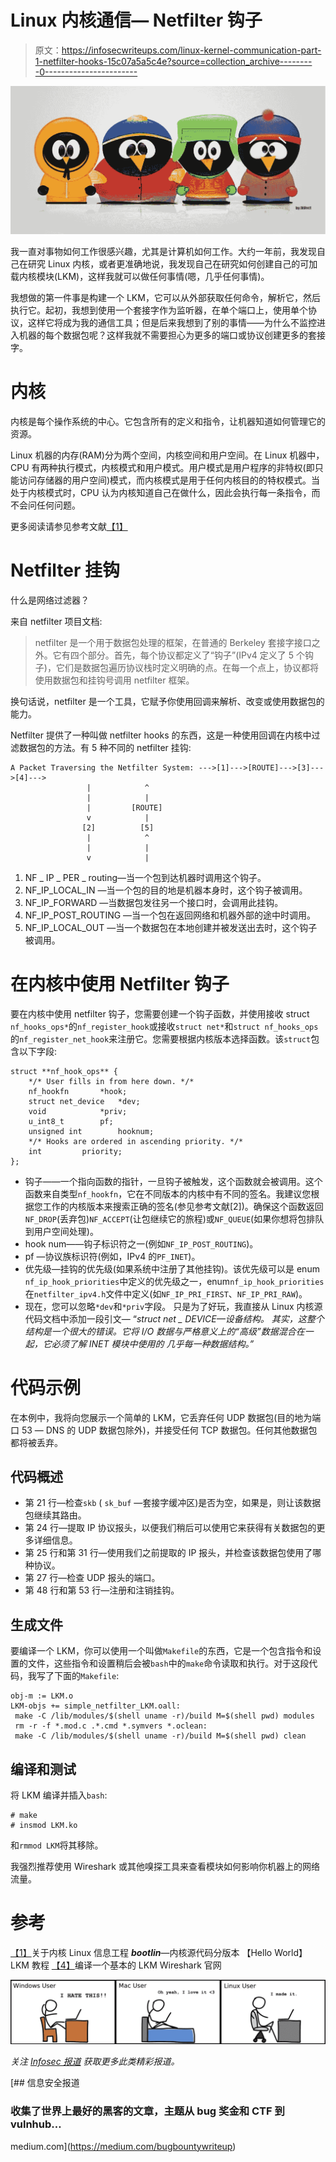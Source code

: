 # Linux 内核通信— Netfilter 钩子

> 原文：<https://infosecwriteups.com/linux-kernel-communication-part-1-netfilter-hooks-15c07a5a5c4e?source=collection_archive---------0----------------------->

![](img/ede711a930d16503376938d73f72c25b.png)

我一直对事物如何工作很感兴趣，尤其是计算机如何工作。大约一年前，我发现自己在研究 Linux 内核，或者更准确地说，我发现自己在研究如何创建自己的可加载内核模块(LKM)，这样我就可以做任何事情(嗯，几乎任何事情)。

我想做的第一件事是构建一个 LKM，它可以从外部获取任何命令，解析它，然后执行它。起初，我想到使用一个套接字作为监听器，在单个端口上，使用单个协议，这样它将成为我的通信工具；但是后来我想到了别的事情——为什么不监控进入机器的每个数据包呢？这样我就不需要担心为更多的端口或协议创建更多的套接字。

# 内核

内核是每个操作系统的中心。它包含所有的定义和指令，让机器知道如何管理它的资源。

Linux 机器的内存(RAM)分为两个空间，内核空间和用户空间。在 Linux 机器中，CPU 有两种执行模式，内核模式和用户模式。用户模式是用户程序的非特权(即只能访问存储器的用户空间)模式，而内核模式是用于任何内核目的的特权模式。当处于内核模式时，CPU 认为内核知道自己在做什么，因此会执行每一条指令，而不会问任何问题。

更多阅读请参见参考文献[【1】](http://www.linfo.org/kernel.html)

# Netfilter 挂钩

什么是网络过滤器？

来自 netfilter 项目文档:

> netfilter 是一个用于数据包处理的框架，在普通的 Berkeley 套接字接口之外。它有四个部分。首先，每个协议都定义了“钩子”(IPv4 定义了 5 个钩子)，它们是数据包遍历协议栈时定义明确的点。在每一个点上，协议都将使用数据包和挂钩号调用 netfilter 框架。

换句话说，netfilter 是一个工具，它赋予你使用回调来解析、改变或使用数据包的能力。

Netfilter 提供了一种叫做 netfilter hooks 的东西，这是一种使用回调在内核中过滤数据包的方法。有 5 种不同的 netfilter 挂钩:

```
A Packet Traversing the Netfilter System: --->[1]--->[ROUTE]--->[3]--->[4]--->
                 |            ^
                 |            |
                 |         [ROUTE]
                 v            |
                [2]          [5]
                 |            ^
                 |            |
                 v            |
```

1.  NF _ IP _ PER _ routing—当一个包到达机器时调用这个钩子。
2.  NF_IP_LOCAL_IN —当一个包的目的地是机器本身时，这个钩子被调用。
3.  NF_IP_FORWARD —当数据包发往另一个接口时，会调用此挂钩。
4.  NF_IP_POST_ROUTING —当一个包在返回网络和机器外部的途中时调用。
5.  NF_IP_LOCAL_OUT —当一个数据包在本地创建并被发送出去时，这个钩子被调用。

# 在内核中使用 Netfilter 钩子

要在内核中使用 netfilter 钩子，您需要创建一个钩子函数，并使用接收 struct `nf_hooks_ops*`的`nf_register_hook`或接收`struct net*`和`struct nf_hooks_ops`的`nf_register_net_hook`来注册它。您需要根据内核版本选择函数。该`struct`包含以下字段:

```
struct **nf_hook_ops** {
	*/* User fills in from here down. */*
	nf_hookfn		*hook;
	struct net_device	*dev;
	void			*priv;
	u_int8_t		pf;
	unsigned int		hooknum;
	*/* Hooks are ordered in ascending priority. */*
	int			priority;
};
```

*   钩子——一个指向函数的指针，一旦钩子被触发，这个函数就会被调用。这个函数来自类型`nf_hookfn`，它在不同版本的内核中有不同的签名。我建议您根据您工作的内核版本来搜索正确的签名(参见参考文献[2])。确保这个函数返回`NF_DROP`(丢弃包)`NF_ACCEPT`(让包继续它的旅程)或`NF_QUEUE`(如果你想将包排队到用户空间处理)。
*   hook num——钩子标识符之一(例如`NF_IP_POST_ROUTING`)。
*   pf —协议族标识符(例如，IPv4 的`PF_INET`)。
*   优先级—挂钩的优先级(如果系统中注册了其他挂钩)。该优先级可以是 enum `nf_ip_hook_priorities`中定义的优先级之一，enum`nf_ip_hook_priorities`在`netfilter_ipv4.h`文件中定义(如`NF_IP_PRI_FIRST`、`NF_IP_PRI_RAW`)。
*   现在，您可以忽略`*dev`和`*priv`字段。
    只是为了好玩，我直接从 Linux 内核源代码文档中添加一段引文—
    “*struct net _ DEVICE—设备结构。*
    *其实，这整个结构是一个很大的错误。它将 I/O*
    *数据与严格意义上的“高级”数据混合在一起，它必须了解 INET 模块中使用的*
    *几乎每一种数据结构。”*

# 代码示例

在本例中，我将向您展示一个简单的 LKM，它丢弃任何 UDP 数据包(目的地为端口 53 — DNS 的 UDP 数据包除外)，并接受任何 TCP 数据包。任何其他数据包都将被丢弃。

## 代码概述

*   第 21 行—检查`skb` ( `sk_buf` —套接字缓冲区)是否为空，如果是，则让该数据包继续其路由。
*   第 24 行—提取 IP 协议报头，以便我们稍后可以使用它来获得有关数据包的更多详细信息。
*   第 25 行和第 31 行—使用我们之前提取的 IP 报头，并检查该数据包使用了哪种协议。
*   第 27 行—检查 UDP 报头的端口。
*   第 48 行和第 53 行—注册和注销挂钩。

## 生成文件

要编译一个 LKM，你可以使用一个叫做`Makefile`的东西，它是一个包含指令和设置的文件，这些指令和设置稍后会被`bash`中的`make`命令读取和执行。对于这段代码，我写了下面的`Makefile`:

```
obj-m := LKM.o
LKM-objs += simple_netfilter_LKM.oall:
 make -C /lib/modules/$(shell uname -r)/build M=$(shell pwd) modules
 rm -r -f *.mod.c .*.cmd *.symvers *.oclean:
 make -C /lib/modules/$(shell uname -r)/build M=$(shell pwd) clean
```

## 编译和测试

将 LKM 编译并插入`bash`:

```
# make
# insmod LKM.ko
```

和`rmmod LKM`将其移除。

我强烈推荐使用 Wireshark 或其他嗅探工具来查看模块如何影响你机器上的网络流量。

# 参考

[【1】](http://www.linfo.org/kernel.html)关于内核 Linux 信息工程
***bootlin***—内核源代码分版本
【Hello World】LKM 教程
[【4】](http://www.tldp.org/LDP/lkmpg/2.6/html/x181.html)编译一个基本的 LKM
Wireshark 官网

![](img/918a2b73782dd8dd1b6e6c9f9a8e3935.png)

*关注* [*Infosec 报道*](https://medium.com/bugbountywriteup) *获取更多此类精彩报道。*

[](https://medium.com/bugbountywriteup) [## 信息安全报道

### 收集了世界上最好的黑客的文章，主题从 bug 奖金和 CTF 到 vulnhub…

medium.com](https://medium.com/bugbountywriteup)
